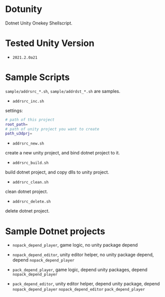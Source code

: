 # Dotunity

Dotnet Unity Onekey Shellscript.

# Tested Unity Version

* `2021.2.0a21`

# Sample Scripts

`sample/addrsrc_*.sh`, `sample/addrdst_*.sh` are samples.

* `addrsrc_inc.sh`

settings:

```bash
# path of this project
root_path=
# path of unity project you want to create
path_u3dprj=
```

* `addrsrc_new.sh`

create a new unity project, and bind dotnet project to it.

* `addrsrc_build.sh`

build dotnet project, and copy dlls to unity project.

* `addrsrc_clean.sh`

clean dotnet project.

* `addrsrc_delete.sh`

delete dotnet project.

# Sample Dotnet projects

* `nopack_depend_player`, game logic, no unity package depend

* `nopack_depend_editor`, unity editor helper, no unity package depend, depend `nopack_depend_player`

* `pack_depend_player`, game logic, depend unity packages, depend `nopack_depend_player`

* `pack_depend_editor`, unity editor helper, depend unity package, depend `nopack_depend_player` `nopack_depend_editor` `pack_depend_player`
